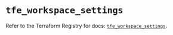# `tfe_workspace_settings`

Refer to the Terraform Registry for docs: [`tfe_workspace_settings`](https://registry.terraform.io/providers/hashicorp/tfe/0.68.0/docs/resources/workspace_settings).
